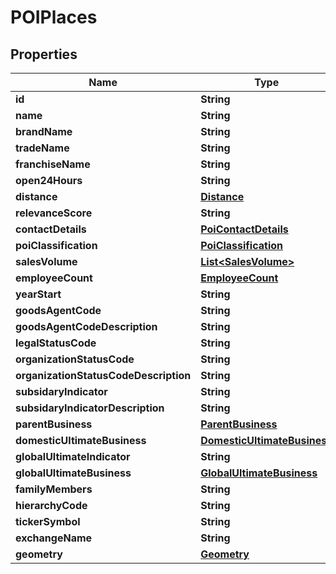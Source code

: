 
# POIPlaces

## Properties
Name | Type | Description | Notes
------------ | ------------- | ------------- | -------------
**id** | **String** |  |  [optional]
**name** | **String** |  |  [optional]
**brandName** | **String** |  |  [optional]
**tradeName** | **String** |  |  [optional]
**franchiseName** | **String** |  |  [optional]
**open24Hours** | **String** |  |  [optional]
**distance** | [**Distance**](Distance.md) |  |  [optional]
**relevanceScore** | **String** |  |  [optional]
**contactDetails** | [**PoiContactDetails**](PoiContactDetails.md) |  |  [optional]
**poiClassification** | [**PoiClassification**](PoiClassification.md) |  |  [optional]
**salesVolume** | [**List&lt;SalesVolume&gt;**](SalesVolume.md) |  |  [optional]
**employeeCount** | [**EmployeeCount**](EmployeeCount.md) |  |  [optional]
**yearStart** | **String** |  |  [optional]
**goodsAgentCode** | **String** |  |  [optional]
**goodsAgentCodeDescription** | **String** |  |  [optional]
**legalStatusCode** | **String** |  |  [optional]
**organizationStatusCode** | **String** |  |  [optional]
**organizationStatusCodeDescription** | **String** |  |  [optional]
**subsidaryIndicator** | **String** |  |  [optional]
**subsidaryIndicatorDescription** | **String** |  |  [optional]
**parentBusiness** | [**ParentBusiness**](ParentBusiness.md) |  |  [optional]
**domesticUltimateBusiness** | [**DomesticUltimateBusiness**](DomesticUltimateBusiness.md) |  |  [optional]
**globalUltimateIndicator** | **String** |  |  [optional]
**globalUltimateBusiness** | [**GlobalUltimateBusiness**](GlobalUltimateBusiness.md) |  |  [optional]
**familyMembers** | **String** |  |  [optional]
**hierarchyCode** | **String** |  |  [optional]
**tickerSymbol** | **String** |  |  [optional]
**exchangeName** | **String** |  |  [optional]
**geometry** | [**Geometry**](Geometry.md) |  |  [optional]



